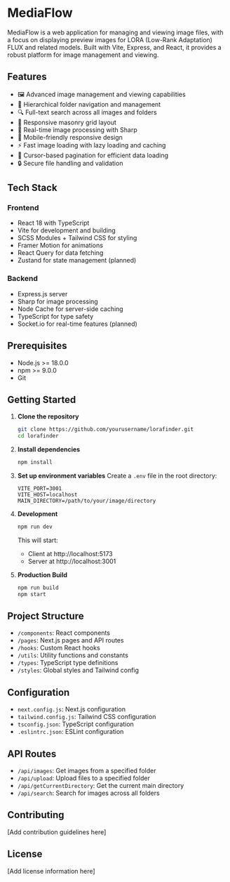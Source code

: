# MediaFlow

MediaFlow is a web application for managing and viewing image files, with a focus on displaying preview images for LORA (Low-Rank Adaptation) FLUX and related models. Built with Vite, Express, and React, it provides a robust platform for image management and viewing.

## Features

- 🖼️ Advanced image management and viewing capabilities
- 📁 Hierarchical folder navigation and management
- 🔍 Full-text search across all images and folders
- 🎨 Responsive masonry grid layout
- 🔄 Real-time image processing with Sharp
- 📱 Mobile-friendly responsive design
- ⚡ Fast image loading with lazy loading and caching
- 🎯 Cursor-based pagination for efficient data loading
- 🔒 Secure file handling and validation

## Tech Stack

### Frontend

- React 18 with TypeScript
- Vite for development and building
- SCSS Modules + Tailwind CSS for styling
- Framer Motion for animations
- React Query for data fetching
- Zustand for state management (planned)

### Backend

- Express.js server
- Sharp for image processing
- Node Cache for server-side caching
- TypeScript for type safety
- Socket.io for real-time features (planned)

## Prerequisites

- Node.js >= 18.0.0
- npm >= 9.0.0
- Git

## Getting Started

1. **Clone the repository**

   ```bash
   git clone https://github.com/yourusername/lorafinder.git
   cd lorafinder
   ```

2. **Install dependencies**

   ```bash
   npm install
   ```

3. **Set up environment variables**
   Create a `.env` file in the root directory:

   ```env
   VITE_PORT=3001
   VITE_HOST=localhost
   MAIN_DIRECTORY=/path/to/your/image/directory
   ```

4. **Development**

   ```bash
   npm run dev
   ```

   This will start:

   - Client at http://localhost:5173
   - Server at http://localhost:3001

5. **Production Build**
   ```bash
   npm run build
   npm start
   ```

## Project Structure

- `/components`: React components
- `/pages`: Next.js pages and API routes
- `/hooks`: Custom React hooks
- `/utils`: Utility functions and constants
- `/types`: TypeScript type definitions
- `/styles`: Global styles and Tailwind config

## Configuration

- `next.config.js`: Next.js configuration
- `tailwind.config.js`: Tailwind CSS configuration
- `tsconfig.json`: TypeScript configuration
- `.eslintrc.json`: ESLint configuration

## API Routes

- `/api/images`: Get images from a specified folder
- `/api/upload`: Upload files to a specified folder
- `/api/getCurrentDirectory`: Get the current main directory
- `/api/search`: Search for images across all folders

## Contributing

[Add contribution guidelines here]

## License

[Add license information here]
